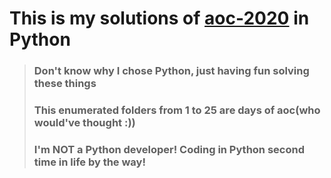 # This is my solutions of [aoc-2020](https://adventofcode.com/2020/) in Python

> ### Don't know why I chose Python, just having fun solving these things
> ### This enumerated folders from 1 to 25 are days of aoc(who would've thought :))
> ### I'm NOT a Python developer! Coding in Python second time in life by the way!
